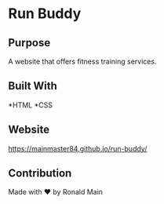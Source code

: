 # Run Buddy

## Purpose
A website that offers fitness training services.

## Built With
*HTML
*CSS

## Website
https://mainmaster84.github.io/run-buddy/

## Contribution
Made with ❤️ by Ronald Main
